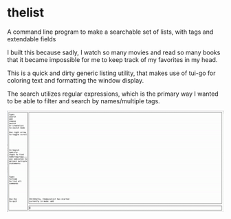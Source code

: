 # thelist
A command line program to make a searchable set of lists, with tags and extendable fields

I built this because sadly, I watch so many movies and read so many books that it became impossible for me to keep track of 
my favorites in my head.

This is a quick and dirty generic listing utility, that makes use of tui-go for coloring text and formatting the window display.

The search utilizes regular expressions, which is the primary way I wanted to be able to filter and search
by names/multiple tags.

![](demo_v2.gif)
